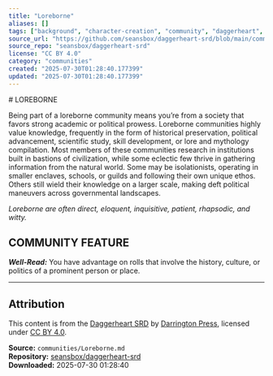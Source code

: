```yaml
---
title: "Loreborne"
aliases: []
tags: ["background", "character-creation", "community", "daggerheart", "reference", "social", "srd", "ttrpg"]
source_url: "https://github.com/seansbox/daggerheart-srd/blob/main/communities/Loreborne.md"
source_repo: "seansbox/daggerheart-srd"
license: "CC BY 4.0"
category: "communities"
created: "2025-07-30T01:28:40.177399"
updated: "2025-07-30T01:28:40.177399"
---
```


﻿# LOREBORNE

Being part of a loreborne community means you’re from a society that favors strong academic or political prowess. Loreborne communities highly value knowledge, frequently in the form of historical preservation, political advancement, scientific study, skill development, or lore and mythology compilation. Most members of these communities research in institutions built in bastions of civilization, while some eclectic few thrive in gathering information from the natural world. Some may be isolationists, operating in smaller enclaves, schools, or guilds and following their own unique ethos. Others still wield their knowledge on a larger scale, making deft political maneuvers across governmental landscapes.

*Loreborne are often direct, eloquent, inquisitive, patient, rhapsodic, and witty.*

## COMMUNITY FEATURE

***Well-Read:*** You have advantage on rolls that involve the history, culture, or politics of a prominent person or place.

---

## Attribution

This content is from the [Daggerheart SRD](https://github.com/seansbox/daggerheart-srd/blob/main/communities/Loreborne.md) by [Darrington Press](https://darringtonpress.com/), licensed under [CC BY 4.0](https://creativecommons.org/licenses/by/4.0/).

**Source:** `communities/Loreborne.md`  
**Repository:** [seansbox/daggerheart-srd](https://github.com/seansbox/daggerheart-srd)  
**Downloaded:** 2025-07-30 01:28:40

